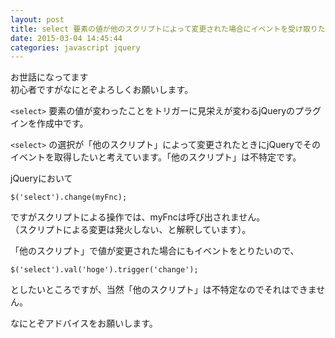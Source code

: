 ```yaml
---
layout: post
title: select 要素の値が他のスクリプトによって変更された場合にイベントを受け取りたい
date: 2015-03-04 14:45:44
categories: javascript jquery
---
```

<p>お世話になってます<br>
初心者ですがなにとぞよろしくお願いします。</p>

<p><code>&lt;select&gt;</code> 要素の値が変わったことをトリガーに見栄えが変わるjQueryのプラグインを作成中です。</p>

<p><code>&lt;select&gt;</code> の選択が「他のスクリプト」によって変更されたときにjQueryでそのイベントを取得したいと考えています。「他のスクリプト」は不特定です。</p>

<p>jQueryにおいて</p>

```
$('select').change(myFnc);
```

<p>ですがスクリプトによる操作では、myFncは呼び出されません。<br>
（スクリプトによる変更は発火しない、と解釈しています）。</p>

<p>「他のスクリプト」で値が変更された場合にもイベントをとりたいので、</p>

```
$('select').val('hoge').trigger('change');
```

<p>としたいところですが、当然「他のスクリプト」は不特定なのでそれはできません。</p>

<p>なにとぞアドバイスをお願いします。</p>

